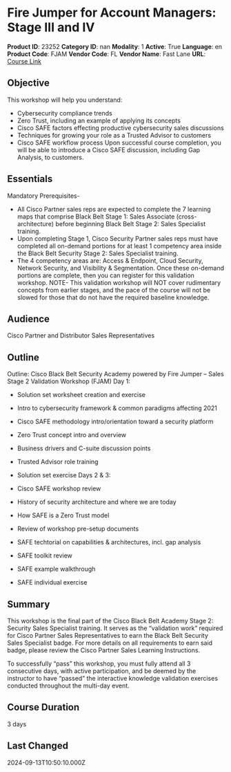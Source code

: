 # Fire Jumper for Account Managers: Stage III and IV

**Product ID**: 23252
**Category ID**: nan
**Modality**: 1
**Active**: True
**Language**: en
**Product Code**: FJAM
**Vendor Code**: FL
**Vendor Name**: Fast Lane
**URL**: [Course Link](https://www.fastlaneus.com/course/training-fjam)

## Objective
This workshop will help you understand: 


- Cybersecurity compliance trends
- Zero Trust, including an example of applying its concepts
- Cisco SAFE factors effecting productive cybersecurity sales discussions
- Techniques for growing your role as a Trusted Advisor to customers
- Cisco SAFE workflow process
Upon successful course completion, you will be able to introduce a Cisco SAFE discussion, including Gap Analysis, to customers.

## Essentials
Mandatory Prerequisites- 


- All Cisco Partner sales reps are expected to complete the 7 learning maps that comprise Black Belt Stage 1: Sales Associate (cross-architecture) before beginning Black Belt Stage 2: Sales Specialist training.
- Upon completing Stage 1, Cisco Security Partner sales reps must have completed all on-demand portions for at least 1 competency area inside the Black Belt Security Stage 2: Sales Specialist training.
- The 4 competency areas are: Access & Endpoint, Cloud Security, Network Security, and Visibility & Segmentation. Once these on-demand portions are complete, then you can register for this validation workshop.
NOTE- This validation workshop will NOT cover rudimentary concepts from earlier stages, and the pace of the course will not be slowed for those that do not have the required baseline knowledge.

## Audience
Cisco Partner and Distributor Sales Representatives

## Outline
Outline: Cisco Black Belt Security Academy powered by Fire Jumper – Sales Stage 2 Validation Workshop (FJAM)
Day 1: 


- Solution set worksheet creation and exercise
- Intro to cybersecurity framework & common paradigms affecting 2021
- Cisco SAFE methodology intro/orientation toward a security platform
- Zero Trust concept intro and overview
- Business drivers and C-suite discussion points
- Trusted Advisor role training
- Solution set exercise
Days 2 & 3: 


- Cisco SAFE workshop review
- History of security architecture and where we are today
- How SAFE is a Zero Trust model
- Review of workshop pre-setup documents
- SAFE techtorial on capabilities & architectures, incl. gap analysis
- SAFE toolkit review
- SAFE example walkthrough
- SAFE individual exercise

## Summary
This workshop is the final part of the Cisco Black Belt Academy Stage 2: Security Sales Specialist training. It serves as the “validation work” required for Cisco Partner Sales Representatives to earn the Black Belt Security Sales Specialist badge.  For more details on all requirements to earn said badge, please review the  Cisco Partner Sales Learning Instructions.

To successfully “pass” this workshop, you must fully attend all 3 consecutive days, with active participation, and be deemed by the instructor to have “passed” the interactive knowledge validation exercises conducted throughout the multi-day event.

## Course Duration
3 days

## Last Changed
2024-09-13T10:50:10.000Z
